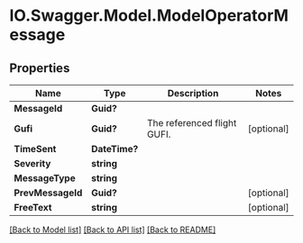 # IO.Swagger.Model.ModelOperatorMessage
## Properties

Name | Type | Description | Notes
------------ | ------------- | ------------- | -------------
**MessageId** | **Guid?** |  | 
**Gufi** | **Guid?** | The referenced flight GUFI. | [optional] 
**TimeSent** | **DateTime?** |  | 
**Severity** | **string** |  | 
**MessageType** | **string** |  | 
**PrevMessageId** | **Guid?** |  | [optional] 
**FreeText** | **string** |  | [optional] 

[[Back to Model list]](../README.md#documentation-for-models) [[Back to API list]](../README.md#documentation-for-api-endpoints) [[Back to README]](../README.md)

